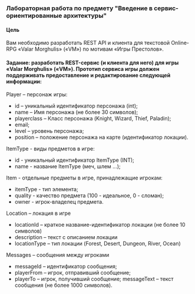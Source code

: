 ### Лабораторная работа по предмету "Введение в сервис-ориентированные архитектуры"

#### Цель

Вам необходимо разработать REST API и клиента для текстовой Online-RPG «Valar Morghulis» («VM») по мотивам «Игры Престолов».

#### Задание: разработать REST-сервис (и клиента для него) для игры «Valar Morghulis» («VM»). Прототип сервиса игры должен поддерживать предоставление и редактирование следующей информации: 

<p>Player – персонаж игры:
  
- id – уникальный идентификатор персонажа (int);
- name – Имя персонажа (не более 30 символов);
- playerclass – Класс персонажа (Knight, Wizard, Thief, Paladin);
- email;
- level – уровень персонажа;
- position – положение персонажа на карте (идентификатор локации).</p>
<p>ItemType - виды предметов в игре:

- id - уникальный идентификатор ItemType (INT);
- name - название ItemType (меч, шлем ...);</p>
<p>Item - отдельные предметы в игре, принадлежащие игрокам:

- itemType - тип элемента;
- quality - качество предмета (100 - идеальное, 0 - сломан);
- owner - игрок-владелец предмета.</p>
<p>Location – локация в игре

- locationId – краткое название-идентификатор локации (не более 10 символов)
- description – текст с описанием локации
- locationType – тип локации (Forest, Desert, Dungeon, River, Ocean)</p>
<p>Messages – сообщения между игроками

- messageId – идентификатор сообщения;
- playerFrom – игрок, отправивший сообщение;
- playerTo – игрок, получивший сообщение;
messageText – текст сообщения (не более 1000 символов).</p>
